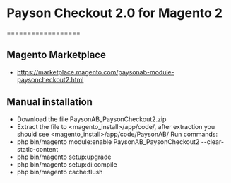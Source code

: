 # Payson Checkout 2.0 for Magento 2
==================
## Magento Marketplace
* https://marketplace.magento.com/paysonab-module-paysoncheckout2.html

## Manual installation
*	Download the file PaysonAB_PaysonCheckout2.zip
*	Extract the file to <magento_install>/app/code/, after extraction you should see <magento_install>/app/code/PaysonAB/
Run commands:
*   php bin/magento module:enable PaysonAB_PaysonCheckout2 --clear-static-content
*   php bin/magento setup:upgrade
*   php bin/magento setup:di:compile
*   php bin/magento cache:flush

